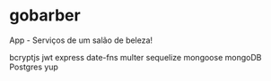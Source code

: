 # gobarber
App - Serviços de um salão de beleza!




bcryptjs
jwt
express
date-fns
multer
sequelize
mongoose
mongoDB
Postgres
yup
